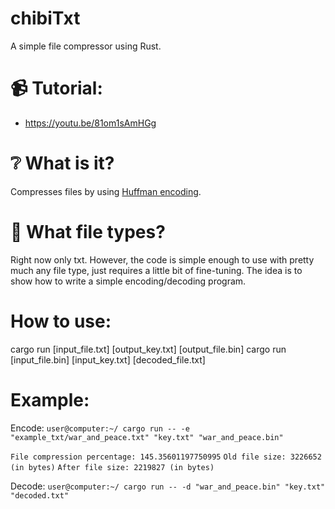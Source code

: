 # chibiTxt
A simple file compressor using Rust.

# 📹 Tutorial:
- https://youtu.be/81om1sAmHGg

# :grey_question: What is it?
Compresses files by using [Huffman encoding](https://en.wikipedia.org/wiki/Huffman_coding).

# :file_folder: What file types?
Right now only txt. However, the code is simple enough to use with pretty much any file type, just requires a little bit of fine-tuning. The idea is to show how to write a simple encoding/decoding program.

# How to use:
cargo run [input_file.txt] [output_key.txt] [output_file.bin]
cargo run [input_file.bin] [input_key.txt] [decoded_file.txt]

# Example:
Encode:
`user@computer:~/ cargo run -- -e "example_txt/war_and_peace.txt" "key.txt" "war_and_peace.bin"`

`File compression percentage: 145.35601197750995`
`Old file size: 3226652 (in bytes)`
`After file size: 2219827 (in bytes)`

Decode:
`user@computer:~/ cargo run -- -d "war_and_peace.bin" "key.txt" "decoded.txt"`
